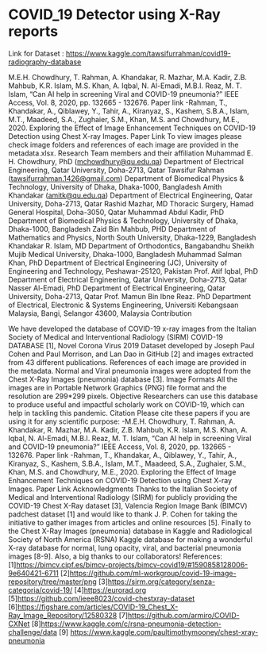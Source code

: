 # COVID_19 Detector using X-Ray reports

Link for Dataset : https://www.kaggle.com/tawsifurrahman/covid19-radiography-database


M.E.H. Chowdhury, T. Rahman, A. Khandakar, R. Mazhar, M.A. Kadir, Z.B. Mahbub, K.R. Islam, M.S. Khan, A. Iqbal, N. Al-Emadi, M.B.I. Reaz, M. T. Islam, “Can AI help in screening Viral and COVID-19 pneumonia?” IEEE Access, Vol. 8, 2020, pp. 132665 - 132676. Paper link
-Rahman, T., Khandakar, A., Qiblawey, Y., Tahir, A., Kiranyaz, S., Kashem, S.B.A., Islam, M.T., Maadeed, S.A., Zughaier, S.M., Khan, M.S. and Chowdhury, M.E., 2020. Exploring the Effect of Image Enhancement Techniques on COVID-19 Detection using Chest X-ray Images. Paper Link
To view images please check image folders and references of each image are provided in the metadata.xlsx.
Research Team members and their affiliation
Muhammad E. H. Chowdhury, PhD (mchowdhury@qu.edu.qa)
Department of Electrical Engineering, Qatar University, Doha-2713, Qatar
Tawsifur Rahman (tawsifurrahman.1426@gmail.com)
Department of Biomedical Physics & Technology, University of Dhaka, Dhaka-1000, Bangladesh
Amith Khandakar (amitk@qu.edu.qa)
Department of Electrical Engineering, Qatar University, Doha-2713, Qatar
Rashid Mazhar, MD
Thoracic Surgery, Hamad General Hospital, Doha-3050, Qatar
Muhammad Abdul Kadir, PhD
Department of Biomedical Physics & Technology, University of Dhaka, Dhaka-1000, Bangladesh
Zaid Bin Mahbub, PHD
Department of Mathematics and Physics, North South University, Dhaka-1229, Bangladesh
Khandakar R. Islam, MD
Department of Orthodontics, Bangabandhu Sheikh Mujib Medical University, Dhaka-1000, Bangladesh
Muhammad Salman Khan, PhD
Department of Electrical Engineering (JC), University of Engineering and Technology, Peshawar-25120, Pakistan
Prof. Atif Iqbal, PhD
Department of Electrical Engineering, Qatar University, Doha-2713, Qatar
Nasser Al-Emadi, PhD
Department of Electrical Engineering, Qatar University, Doha-2713, Qatar
Prof. Mamun Bin Ibne Reaz. PhD
Department of Electrical, Electronic & Systems Engineering, Universiti Kebangsaan Malaysia, Bangi, Selangor 43600, Malaysia
Contribution

We have developed the database of COVID-19 x-ray images from the Italian Society of Medical and Interventional Radiology (SIRM) COVID-19 DATABASE [1], Novel Corona Virus 2019 Dataset developed by Joseph Paul Cohen and Paul Morrison, and Lan Dao in GitHub [2] and images extracted from 43 different publications. References of each image are provided in the metadata. Normal and Viral pneumonia images were adopted from the Chest X-Ray Images (pneumonia) database [3].
Image Formats
All the images are in Portable Network Graphics (PNG) file format and the resolution are 299*299 pixels.
Objective
Researchers can use this database to produce useful and impactful scholarly work on COVID-19, which can help in tackling this pandemic.
Citation
Please cite these papers if you are using it for any scientific purpose:
-M.E.H. Chowdhury, T. Rahman, A. Khandakar, R. Mazhar, M.A. Kadir, Z.B. Mahbub, K.R. Islam, M.S. Khan, A. Iqbal, N. Al-Emadi, M.B.I. Reaz, M. T. Islam, “Can AI help in screening Viral and COVID-19 pneumonia?” IEEE Access, Vol. 8, 2020, pp. 132665 - 132676. Paper link
-Rahman, T., Khandakar, A., Qiblawey, Y., Tahir, A., Kiranyaz, S., Kashem, S.B.A., Islam, M.T., Maadeed, S.A., Zughaier, S.M., Khan, M.S. and Chowdhury, M.E., 2020. Exploring the Effect of Image Enhancement Techniques on COVID-19 Detection using Chest X-ray Images. Paper Link
Acknowledgments
Thanks to the Italian Society of Medical and Interventional Radiology (SIRM) for publicly providing the COVID-19 Chest X-Ray dataset [3], Valencia Region Image Bank (BIMCV) padchest dataset [1] and would like to thank J. P. Cohen for taking the initiative to gather images from articles and online resources [5]. Finally to the Chest X-Ray Images (pneumonia) database in Kaggle and Radiological Society of North America (RSNA) Kaggle database for making a wonderful X-ray database for normal, lung opacity, viral, and bacterial pneumonia images [8-9]. Also, a big thanks to our collaborators!
References:
[1]https://bimcv.cipf.es/bimcv-projects/bimcv-covid19/#1590858128006-9e640421-6711
[2]https://github.com/ml-workgroup/covid-19-image-repository/tree/master/png
[3]https://sirm.org/category/senza-categoria/covid-19/
[4]https://eurorad.org
[5]https://github.com/ieee8023/covid-chestxray-dataset
[6]https://figshare.com/articles/COVID-19_Chest_X-Ray_Image_Repository/12580328
[7]https://github.com/armiro/COVID-CXNet
[8]https://www.kaggle.com/c/rsna-pneumonia-detection-challenge/data
[9] https://www.kaggle.com/paultimothymooney/chest-xray-pneumonia


